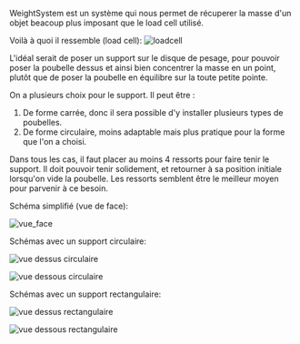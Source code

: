 WeightSystem est un système qui nous permet de récuperer la masse d'un objet beacoup plus imposant que le load cell utilisé.

Voilà à quoi il ressemble (load cell):
![loadcell](https://cdn.sparkfun.com//assets/parts/1/0/6/3/1/13331-01.jpg)

L'idéal serait de poser un support sur le disque de pesage, pour pouvoir poser la poubelle dessus et ainsi bien concentrer la masse en un point, plutôt que de poser la poubelle en équilibre sur la toute petite pointe.

On a plusieurs choix pour le support. Il peut être :
1. De forme carrée, donc il sera possible d'y installer plusieurs types de poubelles.
2. De forme circulaire, moins adaptable mais plus pratique pour la forme que l'on a choisi.

Dans tous les cas, il faut placer au moins 4 ressorts pour faire tenir le support. Il doit pouvoir tenir solidement, et retourner à sa position initiale lorsqu'on vide la poubelle. Les ressorts semblent être le meilleur moyen pour parvenir à ce besoin.

Schéma simplifié (vue de face):

![vue_face](Schéma_50kg.png)

Schémas avec un support circulaire:

![vue dessus circulaire](Schéma_50kg_circulaire_dessus.png)

![vue dessous circulaire](Schéma_50kg_circulaire_dessous.png)

Schémas avec un support rectangulaire:

![vue dessus rectangulaire](Schéma_50kg_rectangulaire_dessus.png)

![vue dessous rectangulaire](Schéma_50kg_rectangulaire_dessous.png)

